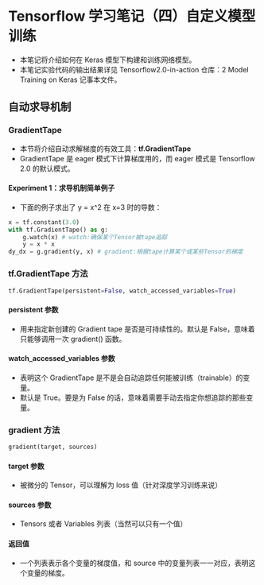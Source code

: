 # Tensorflow 学习笔记（四）自定义模型训练

* 本笔记将介绍如何在 Keras 模型下构建和训练网络模型。
* 本笔记实验代码的输出结果详见 Tensorflow2.0-in-action 仓库：2 Model Training on Keras 记事本文件。



## 自动求导机制

### GradientTape

* 本节将介绍自动求解梯度的有效工具：**tf.GradientTape**
* GradientTape 是 eager 模式下计算梯度用的，而 eager 模式是 Tensorflow 2.0 的默认模式。

#### Experiment 1：求导机制简单例子

* 下面的例子求出了 y = x^2 在 x=3 时的导数：

```python
x = tf.constant(3.0)
with tf.GradientTape() as g:
    g.watch(x) # watch:确保某个Tensor被tape追踪
    y = x * x
dy_dx = g.gradient(y, x) # gradient:根据tape计算某个或某些Tensor的梯度
```



### tf.GradientTape 方法

```python
tf.GradientTape(persistent=False, watch_accessed_variables=True)
```

#### persistent 参数

* 用来指定新创建的 Gradient tape 是否是可持续性的。默认是 False，意味着只能够调用一次 gradient() 函数。

#### watch_accessed_variables 参数

* 表明这个 GradientTape 是不是会自动追踪任何能被训练（trainable）的变量。
* 默认是 True。要是为 False 的话，意味着需要手动去指定你想追踪的那些变量。



### gradient 方法

```python
gradient(target, sources)
```

#### target 参数

* 被微分的 Tensor，可以理解为 loss 值（针对深度学习训练来说）

#### sources 参数

* Tensors 或者 Variables 列表（当然可以只有一个值）

#### 返回值

* 一个列表表示各个变量的梯度值，和 source 中的变量列表一一对应，表明这个变量的梯度。





